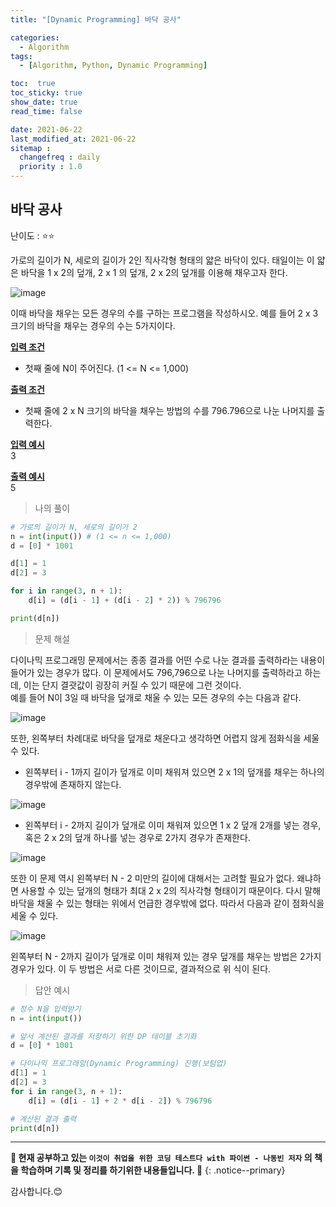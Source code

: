 ```yaml
---
title: "[Dynamic Programming] 바닥 공사"

categories:
  - Algorithm
tags:
  - [Algorithm, Python, Dynamic Programming]

toc:  true
toc_sticky: true
show_date: true
read_time: false

date: 2021-06-22
last_modified_at: 2021-06-22
sitemap :
  changefreq : daily
  priority : 1.0
---
```


## 바닥 공사  

난이도 : ⭐⭐  

가로의 길이가 N, 세로의 길이가 2인 직사각형 형태의 얇은 바닥이 있다. 태일이는 이 얇은 바닥을 1 x 2의 덮개, 2 x 1 의 덮개, 2 x 2의 덮개를 이용해 채우고자 한다.  

![image](https://user-images.githubusercontent.com/37467408/122863830-7cda4d00-d35e-11eb-8280-5cc5c406d7ae.PNG)  

이때 바닥을 채우는 모든 경우의 수를 구하는 프로그램을 작성하시오. 예를 들어 2 x 3 크기의 바닥을 채우는 경우의 수는 5가지이다.  

**<u>입력 조건</u>**  
- 첫째 줄에 N이 주어진다. (1 <= N <= 1,000)

**<u>출력 조건</u>**  
- 첫째 줄에 2 x N 크기의 바닥을 채우는 방법의 수를 796.796으로 나눈 나머지를 출력한다.  

**<u>입력 예시</u>**  
3  

**<u>출력 예시</u>**  
5  

> 나의 풀이  

```python
# 가로의 길이가 N, 세로의 길이가 2
n = int(input()) # (1 <= n <= 1,000)
d = [0] * 1001

d[1] = 1
d[2] = 3

for i in range(3, n + 1):
    d[i] = (d[i - 1] + (d[i - 2] * 2)) % 796796

print(d[n])
```

> 문제 해설  

다이나믹 프로그래밍 문제에서는 종종 결과를 어떤 수로 나눈 결과를 출력하라는 내용이 들어가 있는 경우가 많다. 이 문제에서도 796,796으로 나눈 나머지를 출력하라고 하는데, 이는 단지 결괏값이 굉장히 커질 수 있기 때문에 그런 것이다.  
예를 들어 N이 3일 때 바닥을 덮개로 채울 수 있는 모든 경우의 수는 다음과 같다.  

![image](https://user-images.githubusercontent.com/37467408/122864874-5cab8d80-d360-11eb-82ef-6d20878edf30.PNG)  

또한, 왼쪽부터 차례대로 바닥을 덮개로 채운다고 생각하면 어렵지 않게 점화식을 세울 수 있다.  

- 왼쪽부터 i - 1까지 길이가 덮개로 이미 채워져 있으면 2 x 1의 덮개를 채우는 하나의 경우밖에 존재하지 않는다.  

![image](https://user-images.githubusercontent.com/37467408/122864972-85cc1e00-d360-11eb-8383-86cd1ca51ffc.PNG)  

- 왼쪽부터 i - 2까지 길이가 덮개로 이미 채워져 있으면 1 x 2 덮개 2개를 넣는 경우, 혹은 2 x 2의 덮개 하나를 넣는 경우로 2가지 경우가 존재한다.  

![image](https://user-images.githubusercontent.com/37467408/122865040-a7c5a080-d360-11eb-9160-6f845da4e6af.PNG)  

또한 이 문제 역시 왼쪽부터 N - 2 미만의 길이에 대해서는 고려할 필요가 없다. 왜냐하면 사용할 수 있는 덮개의 형태가 최대 2 x 2의 직사각형 형태이기 때문이다. 다시 말해 바닥을 채울 수 있는 형태는 위에서 언급한 경우밖에 없다. 따라서 다음과 같이 점화식을 세울 수 있다.  

![image](https://user-images.githubusercontent.com/37467408/122865141-cfb50400-d360-11eb-8f3e-3122df9718a7.PNG)  

왼쪽부터 N - 2까지 길이가 덮개로 이미 채워져 있는 경우 덮개를 채우는 방법은 2가지 경우가 있다. 이 두 방법은 서로 다른 것이므로, 결과적으로 위 식이 된다.  

> 답안 예시  

```python
# 정수 N을 입력받기
n = int(input())

# 앞서 계산된 결과를 저장하기 위한 DP 테이블 초기화
d = [0] * 1001

# 다이나믹 프로그래밍(Dynamic Programming) 진행(보텀업)
d[1] = 1
d[2] = 3
for i in range(3, n + 1):
    d[i] = (d[i - 1] + 2 * d[i - 2]) % 796796

# 계산된 결과 출력
print(d[n])
```

---
**🐢 현재 공부하고 있는 `이것이 취업을 위한 코딩 테스트다 with 파이썬 - 나동빈 저자` 의 책을 학습하며 기록 및 정리를 하기위한 내용들입니다. 🐢**
{: .notice--primary}

감사합니다.😊
